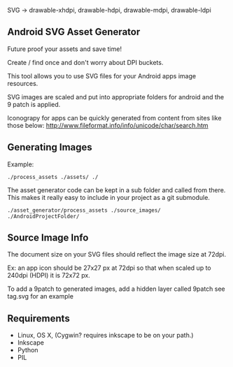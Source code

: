 SVG -> drawable-xhdpi, drawable-hdpi, drawable-mdpi, drawable-ldpi

Android SVG Asset Generator
----
Future proof your assets and save time! 

Create / find once and don't worry about DPI buckets.

This tool allows you to use SVG files for your Android apps image resources. 

SVG images are scaled and put into appropriate folders for android and the 9 patch is applied.

Iconograpy for apps can be quickly generated from content from sites like those below:
http://www.fileformat.info/info/unicode/char/search.htm

Generating Images
----
Example:

	./process_assets ./assets/ ./
	
The asset generator code can be kept in a sub folder and called from there. This makes it really easy to include in your project as a git submodule.

	./asset_generator/process_assets ./source_images/ ./AndroidProjectFolder/

Source Image Info
----
The document size on your SVG files should reflect the image size at 72dpi.

Ex: an app icon should be 27x27 px at 72dpi so that when scaled up to 240dpi (HDPI) it is 72x72 px.

To add a 9patch to generated images, add a hidden layer called 9patch see tag.svg for an example

Requirements
----
* Linux, OS X, (Cygwin? requires inkscape to be on your path.)
* Inkscape
* Python
* PIL